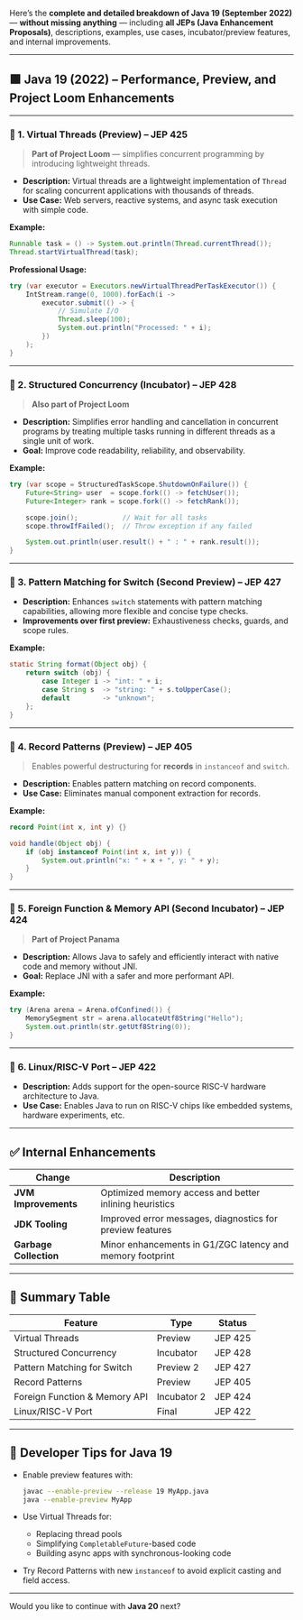 Here’s the **complete and detailed breakdown of Java 19 (September 2022)** — **without missing anything** — including **all JEPs (Java Enhancement Proposals)**, descriptions, examples, use cases, incubator/preview features, and internal improvements.

---

## 🟩 **Java 19 (2022) – Performance, Preview, and Project Loom Enhancements**

---

### 🔶 1. **Virtual Threads (Preview) – JEP 425**

> **Part of Project Loom** — simplifies concurrent programming by introducing lightweight threads.

* **Description:** Virtual threads are a lightweight implementation of `Thread` for scaling concurrent applications with thousands of threads.
* **Use Case:** Web servers, reactive systems, and async task execution with simple code.

**Example:**

```java
Runnable task = () -> System.out.println(Thread.currentThread());
Thread.startVirtualThread(task);
```

**Professional Usage:**

```java
try (var executor = Executors.newVirtualThreadPerTaskExecutor()) {
    IntStream.range(0, 1000).forEach(i ->
        executor.submit(() -> {
            // Simulate I/O
            Thread.sleep(100);
            System.out.println("Processed: " + i);
        })
    );
}
```

---

### 🔶 2. **Structured Concurrency (Incubator) – JEP 428**

> **Also part of Project Loom**

* **Description:** Simplifies error handling and cancellation in concurrent programs by treating multiple tasks running in different threads as a single unit of work.
* **Goal:** Improve code readability, reliability, and observability.

**Example:**

```java
try (var scope = StructuredTaskScope.ShutdownOnFailure()) {
    Future<String> user  = scope.fork(() -> fetchUser());
    Future<Integer> rank = scope.fork(() -> fetchRank());

    scope.join();           // Wait for all tasks
    scope.throwIfFailed();  // Throw exception if any failed

    System.out.println(user.result() + " : " + rank.result());
}
```

---

### 🔶 3. **Pattern Matching for Switch (Second Preview) – JEP 427**

* **Description:** Enhances `switch` statements with pattern matching capabilities, allowing more flexible and concise type checks.
* **Improvements over first preview:** Exhaustiveness checks, guards, and scope rules.

**Example:**

```java
static String format(Object obj) {
    return switch (obj) {
        case Integer i -> "int: " + i;
        case String s  -> "string: " + s.toUpperCase();
        default        -> "unknown";
    };
}
```

---

### 🔶 4. **Record Patterns (Preview) – JEP 405**

> Enables powerful destructuring for **records** in `instanceof` and `switch`.

* **Description:** Enables pattern matching on record components.
* **Use Case:** Eliminates manual component extraction for records.

**Example:**

```java
record Point(int x, int y) {}

void handle(Object obj) {
    if (obj instanceof Point(int x, int y)) {
        System.out.println("x: " + x + ", y: " + y);
    }
}
```

---

### 🔶 5. **Foreign Function & Memory API (Second Incubator) – JEP 424**

> **Part of Project Panama**

* **Description:** Allows Java to safely and efficiently interact with native code and memory without JNI.
* **Goal:** Replace JNI with a safer and more performant API.

**Example:**

```java
try (Arena arena = Arena.ofConfined()) {
    MemorySegment str = arena.allocateUtf8String("Hello");
    System.out.println(str.getUtf8String(0));
}
```

---

### 🔶 6. **Linux/RISC-V Port – JEP 422**

* **Description:** Adds support for the open-source RISC-V hardware architecture to Java.
* **Use Case:** Enables Java to run on RISC-V chips like embedded systems, hardware experiments, etc.

---

## ✅ Internal Enhancements

| Change                 | Description                                               |
| ---------------------- | --------------------------------------------------------- |
| **JVM Improvements**   | Optimized memory access and better inlining heuristics    |
| **JDK Tooling**        | Improved error messages, diagnostics for preview features |
| **Garbage Collection** | Minor enhancements in G1/ZGC latency and memory footprint |

---

## 🧠 Summary Table

| Feature                       | Type        | Status  |
| ----------------------------- | ----------- | ------- |
| Virtual Threads               | Preview     | JEP 425 |
| Structured Concurrency        | Incubator   | JEP 428 |
| Pattern Matching for Switch   | Preview 2   | JEP 427 |
| Record Patterns               | Preview     | JEP 405 |
| Foreign Function & Memory API | Incubator 2 | JEP 424 |
| Linux/RISC-V Port             | Final       | JEP 422 |

---

## 🧰 Developer Tips for Java 19

* Enable preview features with:

  ```bash
  javac --enable-preview --release 19 MyApp.java
  java --enable-preview MyApp
  ```

* Use Virtual Threads for:

  * Replacing thread pools
  * Simplifying `CompletableFuture`-based code
  * Building async apps with synchronous-looking code

* Try Record Patterns with new `instanceof` to avoid explicit casting and field access.

---

Would you like to continue with **Java 20** next?
